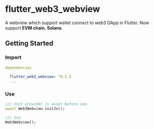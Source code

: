 # flutter_web3_webview

A webview which support wallet connect to web3 DApp in Flutter.
Now support **EVM chain**, **Solana**.

## Getting Started

### Import
```yaml
dependencies
  ...
  flutter_web3_webview: ^0.1.5
  ...
```

### Use
```dart
/// Init provider js asset before use.
await Web3Webview.initJs();

/// Use
Web3Webview();
```
